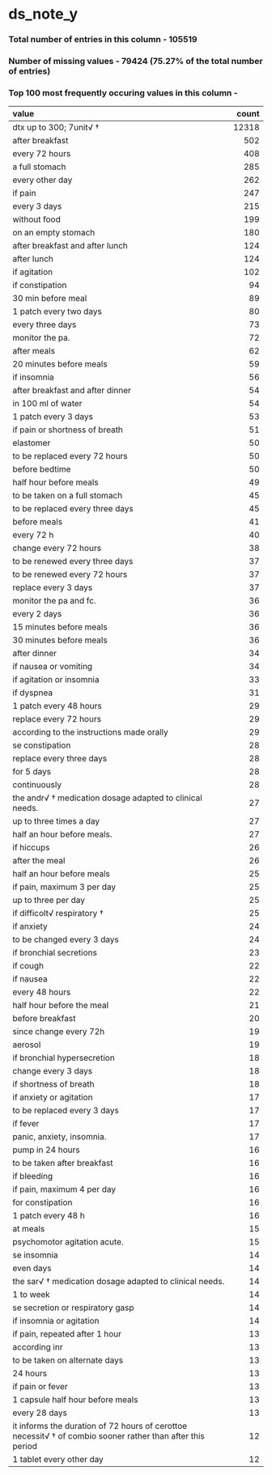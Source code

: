 
# ds_note_y

### Total number of entries in this column - 105519

### Number of missing values - 79424 (75.27% of the total number of entries)

### Top 100 most frequently occuring values in this column -

| value                                                                                                      |   count |
|:-----------------------------------------------------------------------------------------------------------|--------:|
| dtx up to 300; 7unit√ †                                                                                    |   12318 |
| after breakfast                                                                                            |     502 |
| every 72 hours                                                                                             |     408 |
| a full stomach                                                                                             |     285 |
| every other day                                                                                            |     262 |
| if pain                                                                                                    |     247 |
| every 3 days                                                                                               |     215 |
| without food                                                                                               |     199 |
| on an empty stomach                                                                                        |     180 |
| after breakfast and after lunch                                                                            |     124 |
| after lunch                                                                                                |     124 |
| if agitation                                                                                               |     102 |
| if constipation                                                                                            |      94 |
| 30 min before meal                                                                                         |      89 |
| 1 patch every two days                                                                                     |      80 |
| every three days                                                                                           |      73 |
| monitor the pa.                                                                                            |      72 |
| after meals                                                                                                |      62 |
| 20 minutes before meals                                                                                    |      59 |
| if insomnia                                                                                                |      56 |
| after breakfast and after dinner                                                                           |      54 |
| in 100 ml of water                                                                                         |      54 |
| 1 patch every 3 days                                                                                       |      53 |
| if pain or shortness of breath                                                                             |      51 |
| elastomer                                                                                                  |      50 |
| to be replaced every 72 hours                                                                              |      50 |
| before bedtime                                                                                             |      50 |
| half hour before meals                                                                                     |      49 |
| to be taken on a full stomach                                                                              |      45 |
| to be replaced every three days                                                                            |      45 |
| before meals                                                                                               |      41 |
| every 72 h                                                                                                 |      40 |
| change every 72 hours                                                                                      |      38 |
| to be renewed every three days                                                                             |      37 |
| to be renewed every 72 hours                                                                               |      37 |
| replace every 3 days                                                                                       |      37 |
| monitor the pa and fc.                                                                                     |      36 |
| every 2 days                                                                                               |      36 |
| 15 minutes before meals                                                                                    |      36 |
| 30 minutes before meals                                                                                    |      36 |
| after dinner                                                                                               |      34 |
| if nausea or vomiting                                                                                      |      34 |
| if agitation or insomnia                                                                                   |      33 |
| if dyspnea                                                                                                 |      31 |
| 1 patch every 48 hours                                                                                     |      29 |
| replace every 72 hours                                                                                     |      29 |
| according to the instructions made orally                                                                  |      29 |
| se constipation                                                                                            |      28 |
| replace every three days                                                                                   |      28 |
| for 5 days                                                                                                 |      28 |
| continuously                                                                                               |      28 |
| the andr√ † medication dosage adapted to clinical needs.                                                   |      27 |
| up to three times a day                                                                                    |      27 |
| half an hour before meals.                                                                                 |      27 |
| if hiccups                                                                                                 |      26 |
| after the meal                                                                                             |      26 |
| half an hour before meals                                                                                  |      25 |
| if pain, maximum 3 per day                                                                                 |      25 |
| up to three per day                                                                                        |      25 |
| if difficolt√ respiratory †                                                                                |      25 |
| if anxiety                                                                                                 |      24 |
| to be changed every 3 days                                                                                 |      24 |
| if bronchial secretions                                                                                    |      23 |
| if cough                                                                                                   |      22 |
| if nausea                                                                                                  |      22 |
| every 48 hours                                                                                             |      22 |
| half hour before the meal                                                                                  |      21 |
| before breakfast                                                                                           |      20 |
| since change every 72h                                                                                     |      19 |
| aerosol                                                                                                    |      19 |
| if bronchial hypersecretion                                                                                |      18 |
| change every 3 days                                                                                        |      18 |
| if shortness of breath                                                                                     |      18 |
| if anxiety or agitation                                                                                    |      17 |
| to be replaced every 3 days                                                                                |      17 |
| if fever                                                                                                   |      17 |
| panic, anxiety, insomnia.                                                                                  |      17 |
| pump in 24 hours                                                                                           |      16 |
| to be taken after breakfast                                                                                |      16 |
| if bleeding                                                                                                |      16 |
| if pain, maximum 4 per day                                                                                 |      16 |
| for constipation                                                                                           |      16 |
| 1 patch every 48 h                                                                                         |      16 |
| at meals                                                                                                   |      15 |
| psychomotor agitation acute.                                                                               |      15 |
| se insomnia                                                                                                |      14 |
| even days                                                                                                  |      14 |
| the sar√ † medication dosage adapted to clinical needs.                                                    |      14 |
| 1 to week                                                                                                  |      14 |
| se secretion or respiratory gasp                                                                           |      14 |
| if insomnia or agitation                                                                                   |      14 |
| if pain, repeated after 1 hour                                                                             |      13 |
| according inr                                                                                              |      13 |
| to be taken on alternate days                                                                              |      13 |
| 24 hours                                                                                                   |      13 |
| if pain or fever                                                                                           |      13 |
| 1 capsule half hour before meals                                                                           |      13 |
| every 28 days                                                                                              |      13 |
| it informs the duration of 72 hours of cerottoe necessit√ † of combio sooner rather than after this period |      12 |
| 1 tablet every other day                                                                                   |      12 |
